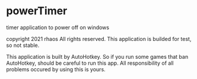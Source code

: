 # powerTimer
timer application to power off on windows

copyright 2021 rhaos All rights reserved.
This application is builded for test, so not stable.

This application is built by AutoHotkey.
So if you run some games that ban AutoHotkey, should be careful to run this app.
All responsibility of all problems occured by using this is yours.
